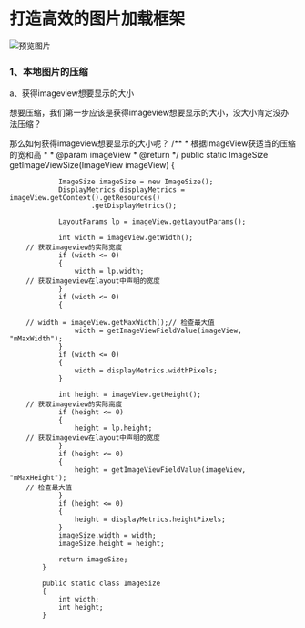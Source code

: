 # 打造高效的图片加载框架

![预览图片](https://github.com/Demigirlz/network_imageloader_with_diskcache/blob/master/a.gif "预览图片")

### 1、本地图片的压缩

   a、获得imageview想要显示的大小

   想要压缩，我们第一步应该是获得imageview想要显示的大小，没大小肯定没办法压缩？

   那么如何获得imageview想要显示的大小呢？
        /**
             * 根据ImageView获适当的压缩的宽和高
             *
             * @param imageView
             * @return
             */
            public static ImageSize getImageViewSize(ImageView imageView)
            {

                ImageSize imageSize = new ImageSize();
                DisplayMetrics displayMetrics = imageView.getContext().getResources()
                        .getDisplayMetrics();

                LayoutParams lp = imageView.getLayoutParams();

                int width = imageView.getWidth();
        // 获取imageview的实际宽度
                if (width <= 0)
                {
                    width = lp.width;
        // 获取imageview在layout中声明的宽度
                }
                if (width <= 0)
                {

        // width = imageView.getMaxWidth();// 检查最大值
                    width = getImageViewFieldValue(imageView, "mMaxWidth");
                }
                if (width <= 0)
                {
                    width = displayMetrics.widthPixels;
                }

                int height = imageView.getHeight();
        // 获取imageview的实际高度
                if (height <= 0)
                {
                    height = lp.height;
        // 获取imageview在layout中声明的宽度
                }
                if (height <= 0)
                {
                    height = getImageViewFieldValue(imageView, "mMaxHeight");
        // 检查最大值
                }
                if (height <= 0)
                {
                    height = displayMetrics.heightPixels;
                }
                imageSize.width = width;
                imageSize.height = height;

                return imageSize;
            }

            public static class ImageSize
            {
                int width;
                int height;
            }

